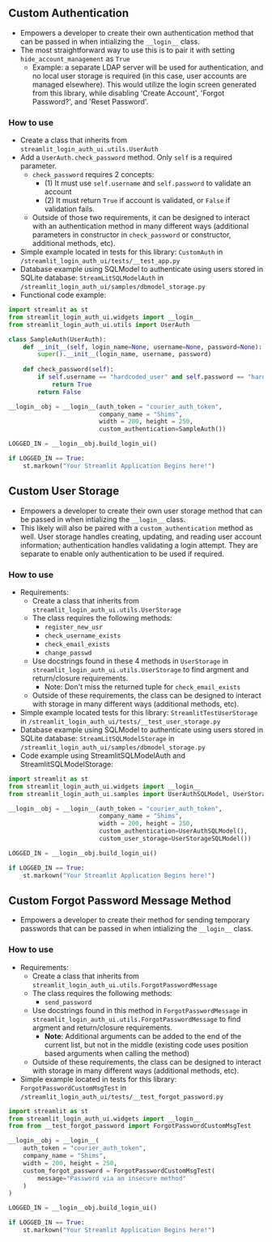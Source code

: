 
## Custom Authentication
- Empowers a developer to create their own authentication method that can be passed in when intializing the `__login__` class.
- The most straightforward way to use this is to pair it with setting `hide_account_management` as `True`
  - Example: a separate LDAP server will be used for authentication, and no local user storage is required (in this case, user accounts are managed elsewhere). This would utilize the login screen generated from this library, while disabling 'Create Account', 'Forgot Password?', and 'Reset Password'.

### How to use
- Create a class that inherits from `streamlit_login_auth_ui.utils.UserAuth`
- Add a `UserAuth.check_password` method. Only `self` is a required parameter.
  - `check_password` requires 2 concepts:
    - (1) It must use `self.username` and `self.password` to validate an account
    - (2) It must return `True` if account is validated, or `False` if validation fails.
  - Outside of those two requirements, it can be designed to interact with an authentication method in many different ways (additional parameters in constructor in `check_password` or constructor, additional methods, etc).
- Simple example located in tests for this library: `CustomAuth` in `/streamlit_login_auth_ui/tests/__test_app.py`
- Database example using SQLModel to authenticate using users stored in SQLite database: `StreamLitSQLModelAuth` in `/streamlit_login_auth_ui/samples/dbmodel_storage.py`
- Functional code example:
```python
import streamlit as st
from streamlit_login_auth_ui.widgets import __login__
from streamlit_login_auth_ui.utils import UserAuth

class SampleAuth(UserAuth):
    def __init__(self, login_name=None, username=None, password=None):
        super().__init__(login_name, username, password)
    
    def check_password(self):
        if self.username == "hardcoded_user" and self.password == "hardcoded_password":  # Insecure; **Example Only**
            return True
        return False

__login__obj = __login__(auth_token = "courier_auth_token", 
                         company_name = "Shims",
                         width = 200, height = 250, 
                         custom_authentication=SampleAuth())

LOGGED_IN = __login__obj.build_login_ui()

if LOGGED_IN == True:
    st.markown("Your Streamlit Application Begins here!")
```

## Custom User Storage
- Empowers a developer to create their own user storage method that can be passed in when intializing the `__login__` class.
- This likely will also be paired with a `custom_authentication` method as well. User storage handles creating, updating, and reading user account information; authentication handles validating a login attempt. They are separate to enable only authentication to be used if required.

### How to use
- Requirements:
  - Create a class that inherits from `streamlit_login_auth_ui.utils.UserStorage`
  - The class requires the following methods:
    - `register_new_usr`
    - `check_username_exists`
    - `check_email_exists`
    - `change_passwd`
  - Use docstrings found in these 4 methods in `UserStorage` in `streamlit_login_auth_ui.utils.UserStorage` to find argment and return/closure requirements.
    - Note: Don't miss the returned tuple for `check_email_exists`
  - Outside of these requirements, the class can be designed to interact with storage in many different ways (additional methods, etc).
- Simple example located tests for this library: `StreamlitTestUserStorage` in `/streamlit_login_auth_ui/tests/__test_user_storage.py`
- Database example using SQLModel to authenticate using users stored in SQLite database: `StreamLitSQLModelStorage` in `/streamlit_login_auth_ui/samples/dbmodel_storage.py`
- Code example using StreamlitSQLModelAuth and StreamlitSQLModelStorage:
```python
import streamlit as st
from streamlit_login_auth_ui.widgets import __login__
from streamlit_login_auth_ui.samples import UserAuthSQLModel, UserStorageSQLModel

__login__obj = __login__(auth_token = "courier_auth_token", 
                         company_name = "Shims",
                         width = 200, height = 250, 
                         custom_authentication=UserAuthSQLModel(),
                         custom_user_storage=UserStorageSQLModel())

LOGGED_IN = __login__obj.build_login_ui()

if LOGGED_IN == True:
    st.markown("Your Streamlit Application Begins here!")
```

## Custom Forgot Password Message Method
- Empowers a developer to create their method for sending temporary passwords that can be passed in when intializing the `__login__` class.

### How to use
- Requirements:
  - Create a class that inherits from `streamlit_login_auth_ui.utils.ForgotPasswordMessage`
  - The class requires the following methods:
    - `send_password`
  - Use docstrings found in this method in `ForgotPasswordMessage` in `streamlit_login_auth_ui.utils.ForgotPasswordMessage` to find argment and return/closure requirements.
    - **Note**: Additional arguments can be added to the end of the current list, but not in the middle (existing code uses position based arguments when calling the method)
  - Outside of these requirements, the class can be designed to interact with storage in many different ways (additional methods, etc).
- Simple example located in tests for this library: `ForgotPasswordCustomMsgTest` in `/streamlit_login_auth_ui/tests/__test_forgot_password.py`
```python
import streamlit as st
from streamlit_login_auth_ui.widgets import __login__
from from __test_forgot_password import ForgotPasswordCustomMsgTest

__login__obj = __login__(
    auth_token = "courier_auth_token", 
    company_name = "Shims",
    width = 200, height = 250, 
    custom_forgot_password = ForgotPasswordCustomMsgTest(
        message="Password via an insecure method"
    )
)

LOGGED_IN = __login__obj.build_login_ui()

if LOGGED_IN == True:
    st.markown("Your Streamlit Application Begins here!")
```